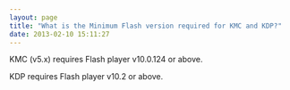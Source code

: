 ```yaml
---
layout: page
title: "What is the Minimum Flash version required for KMC and KDP?"
date: 2013-02-10 15:11:27
---
```


KMC (v5.x) requires Flash player v10.0.124 or above.

KDP requires Flash player v10.2 or above.